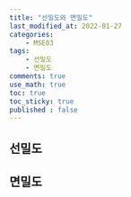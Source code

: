 ```yaml
---
title: "선밀도와 면밀도"
last_modified_at: 2022-01-27
categories:
    - MSE03
tags:
    - 선밀도
    - 면밀도
comments: true
use_math: true
toc: true
toc_sticky: true
published : false
---
```


## 선밀도



## 면밀도

